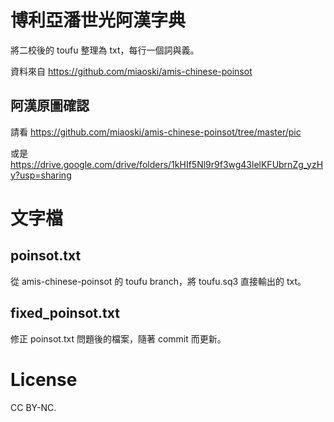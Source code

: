 # 博利亞潘世光阿漢字典

將二校後的 toufu 整理為 txt，每行一個詞與義。

資料來自 https://github.com/miaoski/amis-chinese-poinsot

## 阿漢原圖確認

請看 https://github.com/miaoski/amis-chinese-poinsot/tree/master/pic

或是 https://drive.google.com/drive/folders/1kHIf5Nl9r9f3wg43lelKFUbrnZg_yzHy?usp=sharing

# 文字檔

## poinsot.txt

從 amis-chinese-poinsot 的 toufu branch，將 toufu.sq3 直接輸出的 txt。

## fixed_poinsot.txt

修正 poinsot.txt 問題後的檔案，隨著 commit 而更新。

# License

CC BY-NC.
